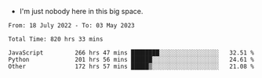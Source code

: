 - I'm just nobody here in this big space.


<!--START_SECTION:waka-->

```text
From: 18 July 2022 - To: 03 May 2023

Total Time: 820 hrs 33 mins

JavaScript         266 hrs 47 mins ████████░░░░░░░░░░░░░░░░░   32.51 %
Python             201 hrs 56 mins ██████░░░░░░░░░░░░░░░░░░░   24.61 %
Other              172 hrs 57 mins █████▒░░░░░░░░░░░░░░░░░░░   21.08 %
```

<!--END_SECTION:waka-->
